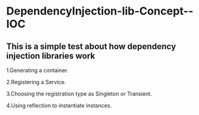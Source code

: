 # DependencyInjection-lib-Concept--IOC

## This is a simple test about how dependency injection libraries work 

1.Generating a container.

2.Registering a Service.

3.Choosing the registration type as Singleton or Transient.

4.Using reflection to instantiate instances. 
